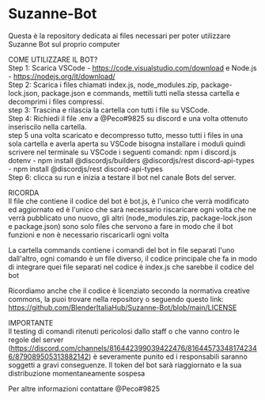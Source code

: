 # Suzanne-Bot
Questa è la repository dedicata ai files necessari per poter utilizzare Suzanne Bot sul proprio computer


COME UTILIZZARE IL BOT?<br/>
Step 1: Scarica VSCode - https://code.visualstudio.com/download e Node.js - https://nodejs.org/it/download/ <br/>
Step 2: Scarica i files chiamati index.js, node_modules.zip, package-lock.json, package.json e commands, mettili tutti nella stessa cartella e decomprimi i files compressi.<br/>
step 3: Trascina e rilascia la cartella con tutti i file su VSCode.<br/>
Step 4: Richiedi il file .env a @Peco#9825 su discord e una volta ottenuto inseriscilo nella cartella.<br/>
step 5 una volta scaricato e decompresso tutto, messo tutti i files in una sola cartella e averla aperta su VSCode bisogna installare i moduli quindi scrivere nel terminale su VSCode i seguenti comandi: npm i discord.js dotenv - npm install @discordjs/builders @discordjs/rest discord-api-types - npm install @discordjs/rest discord-api-types</br>
Step 6: clicca su run e inizia a testare il bot nel canale Bots del server.<br/>


RICORDA<br/>
Il file che contiene il codice del bot è bot.js, è l'unico che verrà modificato ed aggiornato ed è l'unico che sarà necessario riscaricare ogni volta che ne verrà pubblicato uno nuovo, gli altri (node_modules.zip, package-lock.json e package.json) sono solo files che servono a fare in modo che il bot funzioni e non è necessario riscaricarli ogni volta

La cartella commands contiene i comandi del bot in file separati l'uno dall'altro, ogni comando è un file diverso, il codice principale che fa in modo di integrare quei file separati nel codice è index.js che sarebbe il codice del bot

Ricordiamo anche che il codice è licenziato secondo la normativa creative commons, la puoi trovare nella repository o seguendo questo link: https://github.com/BlenderItaliaHub/Suzanne-Bot/blob/main/LICENSE

IMPORTANTE<br/>
Il testing di comandi ritenuti pericolosi dallo staff o che vanno contro le regole del server (https://discord.com/channels/816442399039422476/816445733481742346/879089505313882142) è severamente punito ed i responsabili saranno soggetti a gravi conseguenze. Il token del bot sarà riaggiornato e la sua distribuzione momentaneamente sospesa

Per altre informazioni contattare @Peco#9825

